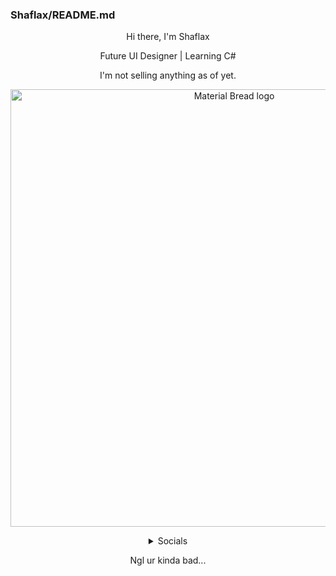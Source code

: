 ### Shaflax/README.md
<p align="center">
Hi there, I'm Shaflax

</p>
<p align="center">
Future UI Designer | Learning C#
</p>
<p align="center">
I'm not selling anything as of yet.
</p>

<p align="center">
  <img width="700" src="https://cdn.discordapp.com/attachments/914295396682068028/996151672365658232/Github-Banner.png" alt="Material Bread logo">


<details align="center"><summary>Socials</a></summary>
<p align="center">
Discord: Shaflax#2456
<p align="center">
Twitter: @Z1m5dM5MaOthMzH
<p align="center">
Guilded: Shaflax
</details>
</p>

<p align="center">
Ngl ur kinda bad...
